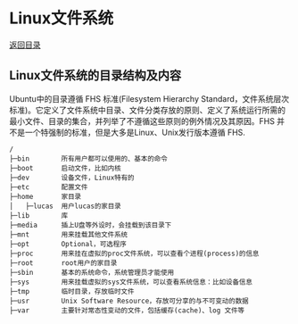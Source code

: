 # Linux文件系统

[返回目录](./Index.md)

## Linux文件系统的目录结构及内容

Ubuntu中的目录遵循 FHS 标准(Filesystem Hierarchy Standard，文件系统层次标准)。它定义了文件系统中目录、文件分类存放的原则、定义了系统运行所需的最小文件、目录的集合，并列举了不遵循这些原则的例外情况及其原因。FHS 并不是一个特强制的标准，但是大多是Linux、Unix发行版本遵循 FHS.

```plaintext
/
├─bin        所有用户都可以使用的、基本的命令  
├─boot       启动文件，比如内核  
├─dev        设备文件，Linux特有的  
├─etc        配置文件  
├─home       家目录  
│   ├─lucas  用户lucas的家目录  
├─lib        库  
├─media      插上U盘等外设时，会挂载到该目录下  
├─mnt        用来挂载其他文件系统  
├─opt        Optional，可选程序  
├─proc       用来挂在虚拟的proc文件系统，可以查看个进程(process)的信息  
├─root       root用户的家目录  
├─sbin       基本的系统命令，系统管理员才能使用  
├─sys        用来挂载虚拟的sys文件系统，可以查看系统信息：比如设备信息  
├─tmp        临时目录，存放临时文件  
├─usr        Unix Software Resource，存放可分享的与不可变动的数据  
├─var        主要针对常态性变动的文件，包括缓存(cache)、log 文件等
```  
